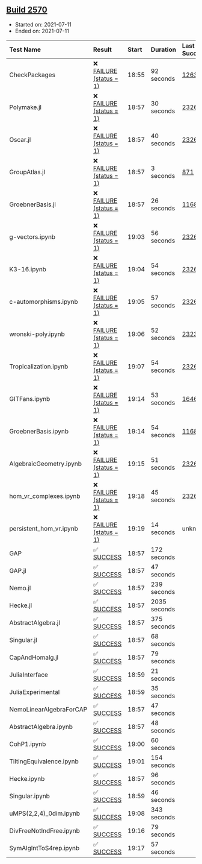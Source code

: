 ## [Build 2570](https://oscarci.mathematik.uni-kl.de/job/oscar-stable/2570/)

* Started on: 2021-07-11
* Ended on: 2021-07-11

| Test Name    | Result | Start | Duration | Last Success | First Failure |
|:-------------|:-------|:------|:---------|:-------------|:--------------|
| CheckPackages | ❌ [FAILURE (status = 1)](https://oscarci.mathematik.uni-kl.de/job/oscar-stable/2570/artifact/logs/build-2570/CheckPackages.log) | 18:55 | 92 seconds | [1263](https://oscarci.mathematik.uni-kl.de/job/oscar-stable/1263/) | [1264](https://oscarci.mathematik.uni-kl.de/job/oscar-stable/1264/) |
| Polymake.jl | ❌ [FAILURE (status = 1)](https://oscarci.mathematik.uni-kl.de/job/oscar-stable/2570/artifact/logs/build-2570/Polymake.jl.log) | 18:57 | 30 seconds | [2326](https://oscarci.mathematik.uni-kl.de/job/oscar-stable/2326/) | [2327](https://oscarci.mathematik.uni-kl.de/job/oscar-stable/2327/) |
| Oscar.jl | ❌ [FAILURE (status = 1)](https://oscarci.mathematik.uni-kl.de/job/oscar-stable/2570/artifact/logs/build-2570/Oscar.jl.log) | 18:57 | 40 seconds | [2326](https://oscarci.mathematik.uni-kl.de/job/oscar-stable/2326/) | [2327](https://oscarci.mathematik.uni-kl.de/job/oscar-stable/2327/) |
| GroupAtlas.jl | ❌ [FAILURE (status = 1)](https://oscarci.mathematik.uni-kl.de/job/oscar-stable/2570/artifact/logs/build-2570/GroupAtlas.jl.log) | 18:57 | 3 seconds | [871](https://oscarci.mathematik.uni-kl.de/job/oscar-stable/871/) | [872](https://oscarci.mathematik.uni-kl.de/job/oscar-stable/872/) |
| GroebnerBasis.jl | ❌ [FAILURE (status = 1)](https://oscarci.mathematik.uni-kl.de/job/oscar-stable/2570/artifact/logs/build-2570/GroebnerBasis.jl.log) | 18:57 | 26 seconds | [1168](https://oscarci.mathematik.uni-kl.de/job/oscar-stable/1168/) | [1169](https://oscarci.mathematik.uni-kl.de/job/oscar-stable/1169/) |
| g-vectors.ipynb | ❌ [FAILURE (status = 1)](https://oscarci.mathematik.uni-kl.de/job/oscar-stable/2570/artifact/logs/build-2570/g-vectors.ipynb.log) | 19:03 | 56 seconds | [2326](https://oscarci.mathematik.uni-kl.de/job/oscar-stable/2326/) | [2327](https://oscarci.mathematik.uni-kl.de/job/oscar-stable/2327/) |
| K3-16.ipynb | ❌ [FAILURE (status = 1)](https://oscarci.mathematik.uni-kl.de/job/oscar-stable/2570/artifact/logs/build-2570/K3-16.ipynb.log) | 19:04 | 54 seconds | [2326](https://oscarci.mathematik.uni-kl.de/job/oscar-stable/2326/) | [2327](https://oscarci.mathematik.uni-kl.de/job/oscar-stable/2327/) |
| c-automorphisms.ipynb | ❌ [FAILURE (status = 1)](https://oscarci.mathematik.uni-kl.de/job/oscar-stable/2570/artifact/logs/build-2570/c-automorphisms.ipynb.log) | 19:05 | 57 seconds | [2326](https://oscarci.mathematik.uni-kl.de/job/oscar-stable/2326/) | [2327](https://oscarci.mathematik.uni-kl.de/job/oscar-stable/2327/) |
| wronski-poly.ipynb | ❌ [FAILURE (status = 1)](https://oscarci.mathematik.uni-kl.de/job/oscar-stable/2570/artifact/logs/build-2570/wronski-poly.ipynb.log) | 19:06 | 52 seconds | [2323](https://oscarci.mathematik.uni-kl.de/job/oscar-stable/2323/) | [2324](https://oscarci.mathematik.uni-kl.de/job/oscar-stable/2324/) |
| Tropicalization.ipynb | ❌ [FAILURE (status = 1)](https://oscarci.mathematik.uni-kl.de/job/oscar-stable/2570/artifact/logs/build-2570/Tropicalization.ipynb.log) | 19:07 | 54 seconds | [2326](https://oscarci.mathematik.uni-kl.de/job/oscar-stable/2326/) | [2327](https://oscarci.mathematik.uni-kl.de/job/oscar-stable/2327/) |
| GITFans.ipynb | ❌ [FAILURE (status = 1)](https://oscarci.mathematik.uni-kl.de/job/oscar-stable/2570/artifact/logs/build-2570/GITFans.ipynb.log) | 19:14 | 53 seconds | [1646](https://oscarci.mathematik.uni-kl.de/job/oscar-stable/1646/) | [1647](https://oscarci.mathematik.uni-kl.de/job/oscar-stable/1647/) |
| GroebnerBasis.ipynb | ❌ [FAILURE (status = 1)](https://oscarci.mathematik.uni-kl.de/job/oscar-stable/2570/artifact/logs/build-2570/GroebnerBasis.ipynb.log) | 19:14 | 54 seconds | [1168](https://oscarci.mathematik.uni-kl.de/job/oscar-stable/1168/) | [1169](https://oscarci.mathematik.uni-kl.de/job/oscar-stable/1169/) |
| AlgebraicGeometry.ipynb | ❌ [FAILURE (status = 1)](https://oscarci.mathematik.uni-kl.de/job/oscar-stable/2570/artifact/logs/build-2570/AlgebraicGeometry.ipynb.log) | 19:15 | 51 seconds | [2326](https://oscarci.mathematik.uni-kl.de/job/oscar-stable/2326/) | [2327](https://oscarci.mathematik.uni-kl.de/job/oscar-stable/2327/) |
| hom_vr_complexes.ipynb | ❌ [FAILURE (status = 1)](https://oscarci.mathematik.uni-kl.de/job/oscar-stable/2570/artifact/logs/build-2570/hom_vr_complexes.ipynb.log) | 19:18 | 45 seconds | [2326](https://oscarci.mathematik.uni-kl.de/job/oscar-stable/2326/) | [2327](https://oscarci.mathematik.uni-kl.de/job/oscar-stable/2327/) |
| persistent_hom_vr.ipynb | ❌ [FAILURE (status = 1)](https://oscarci.mathematik.uni-kl.de/job/oscar-stable/2570/artifact/logs/build-2570/persistent_hom_vr.ipynb.log) | 19:19 | 14 seconds | unknown | unknown |
| GAP | ✅ [SUCCESS](https://oscarci.mathematik.uni-kl.de/job/oscar-stable/2570/artifact/logs/build-2570/GAP.log) | 18:57 | 172 seconds |  |  |
| GAP.jl | ✅ [SUCCESS](https://oscarci.mathematik.uni-kl.de/job/oscar-stable/2570/artifact/logs/build-2570/GAP.jl.log) | 18:57 | 47 seconds |  |  |
| Nemo.jl | ✅ [SUCCESS](https://oscarci.mathematik.uni-kl.de/job/oscar-stable/2570/artifact/logs/build-2570/Nemo.jl.log) | 18:57 | 239 seconds |  |  |
| Hecke.jl | ✅ [SUCCESS](https://oscarci.mathematik.uni-kl.de/job/oscar-stable/2570/artifact/logs/build-2570/Hecke.jl.log) | 18:57 | 2035 seconds |  |  |
| AbstractAlgebra.jl | ✅ [SUCCESS](https://oscarci.mathematik.uni-kl.de/job/oscar-stable/2570/artifact/logs/build-2570/AbstractAlgebra.jl.log) | 18:57 | 375 seconds |  |  |
| Singular.jl | ✅ [SUCCESS](https://oscarci.mathematik.uni-kl.de/job/oscar-stable/2570/artifact/logs/build-2570/Singular.jl.log) | 18:57 | 68 seconds |  |  |
| CapAndHomalg.jl | ✅ [SUCCESS](https://oscarci.mathematik.uni-kl.de/job/oscar-stable/2570/artifact/logs/build-2570/CapAndHomalg.jl.log) | 18:57 | 79 seconds |  |  |
| JuliaInterface | ✅ [SUCCESS](https://oscarci.mathematik.uni-kl.de/job/oscar-stable/2570/artifact/logs/build-2570/JuliaInterface.log) | 18:59 | 21 seconds |  |  |
| JuliaExperimental | ✅ [SUCCESS](https://oscarci.mathematik.uni-kl.de/job/oscar-stable/2570/artifact/logs/build-2570/JuliaExperimental.log) | 18:59 | 35 seconds |  |  |
| NemoLinearAlgebraForCAP | ✅ [SUCCESS](https://oscarci.mathematik.uni-kl.de/job/oscar-stable/2570/artifact/logs/build-2570/NemoLinearAlgebraForCAP.log) | 18:57 | 47 seconds |  |  |
| AbstractAlgebra.ipynb | ✅ [SUCCESS](https://oscarci.mathematik.uni-kl.de/job/oscar-stable/2570/artifact/logs/build-2570/AbstractAlgebra.ipynb.log) | 18:57 | 48 seconds |  |  |
| CohP1.ipynb | ✅ [SUCCESS](https://oscarci.mathematik.uni-kl.de/job/oscar-stable/2570/artifact/logs/build-2570/CohP1.ipynb.log) | 19:00 | 60 seconds |  |  |
| TiltingEquivalence.ipynb | ✅ [SUCCESS](https://oscarci.mathematik.uni-kl.de/job/oscar-stable/2570/artifact/logs/build-2570/TiltingEquivalence.ipynb.log) | 19:01 | 154 seconds |  |  |
| Hecke.ipynb | ✅ [SUCCESS](https://oscarci.mathematik.uni-kl.de/job/oscar-stable/2570/artifact/logs/build-2570/Hecke.ipynb.log) | 18:57 | 96 seconds |  |  |
| Singular.ipynb | ✅ [SUCCESS](https://oscarci.mathematik.uni-kl.de/job/oscar-stable/2570/artifact/logs/build-2570/Singular.ipynb.log) | 18:59 | 46 seconds |  |  |
| uMPS(2,2,4)_0dim.ipynb | ✅ [SUCCESS](https://oscarci.mathematik.uni-kl.de/job/oscar-stable/2570/artifact/logs/build-2570/uMPS-2-2-4-_0dim.ipynb.log) | 19:08 | 343 seconds |  |  |
| DivFreeNotIndFree.ipynb | ✅ [SUCCESS](https://oscarci.mathematik.uni-kl.de/job/oscar-stable/2570/artifact/logs/build-2570/DivFreeNotIndFree.ipynb.log) | 19:16 | 79 seconds |  |  |
| SymAlgIntToS4rep.ipynb | ✅ [SUCCESS](https://oscarci.mathematik.uni-kl.de/job/oscar-stable/2570/artifact/logs/build-2570/SymAlgIntToS4rep.ipynb.log) | 19:17 | 57 seconds |  |  |
